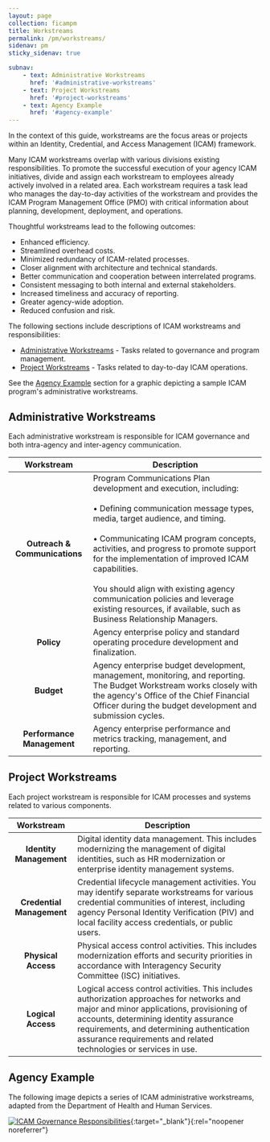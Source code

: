 ```yaml
---
layout: page
collection: ficampm
title: Workstreams
permalink: /pm/workstreams/
sidenav: pm
sticky_sidenav: true

subnav:
    - text: Administrative Workstreams
      href: '#administrative-workstreams'
    - text: Project Workstreams
      href: '#project-workstreams'
    - text: Agency Example
      href: '#agency-example'
---
```


In the context of this guide, workstreams are the focus areas or projects within an Identity, Credential, and Access Management (ICAM) framework.

Many ICAM workstreams overlap with various divisions existing responsibilities. To promote the successful execution of your agency ICAM initiatives, divide and assign each workstream to employees already actively involved in a related area. Each workstream requires a task lead who manages the day-to-day activities of the workstream and provides the ICAM Program Management Office (PMO) with critical information about planning, development, deployment, and operations. 

Thoughtful workstreams lead to the following outcomes:

- Enhanced efficiency.
- Streamlined overhead costs.
- Minimized redundancy of ICAM-related processes.
- Closer alignment with architecture and technical standards.
- Better communication and cooperation between interrelated programs.
- Consistent messaging to both internal and external stakeholders.
- Increased timeliness and accuracy of reporting.
- Greater agency-wide adoption.
- Reduced confusion and risk.

The following sections include descriptions of ICAM workstreams and responsibilities:

- [Administrative Workstreams](#administrative-workstreams) - Tasks related to governance and program management.
- [Project Workstreams](#project-workstreams) - Tasks related to day-to-day ICAM operations.

See the [Agency Example](#agency-example) section for a graphic depicting a sample ICAM program's administrative workstreams.

## Administrative Workstreams

Each administrative workstream is responsible for ICAM governance and both intra-agency and inter-agency communication.

| <center> Workstream </center> | <center> Description </center> |
|:-----------------------------:|--------------------------------|
|**Outreach & Communications** | Program Communications Plan development and execution, including: <br><br> • Defining communication message types, media, target audience, and timing. <br><br> • Communicating ICAM program concepts, activities, and progress to promote support for the implementation of improved ICAM capabilities. <br><br> You should align with existing agency communication policies and leverage existing resources, if available, such as Business Relationship Managers. |
| **Policy** | Agency enterprise policy and standard operating procedure development and finalization. |
| **Budget** | Agency enterprise budget development, management, monitoring, and reporting. The Budget Workstream works closely with the agency's Office of the Chief Financial Officer during the budget development and submission cycles. |
| **Performance Management** | Agency enterprise performance and metrics tracking, management, and reporting. |

## Project Workstreams

Each project workstream is responsible for ICAM processes and systems related to various components.

| <center> Workstream </center> | <center> Description </center> |
|:-----------------------------:|--------------------------------|
| **Identity Management** | Digital identity data management. This includes modernizing the management of digital identities, such as HR modernization or enterprise identity management systems. |
| **Credential Management** | Credential lifecycle management activities. You may identify separate workstreams for various credential communities of interest, including agency Personal Identity Verification (PIV) and local facility access credentials, or public users. |
| **Physical Access** | Physical access control activities.  This includes modernization efforts and security priorities in accordance with Interagency Security Committee (ISC) initiatives. |
| **Logical Access** | Logical access control activities.  This includes authorization approaches for networks and major and minor applications, provisioning of accounts, determining identity assurance requirements, and determining authentication assurance requirements and related technologies or services in use. |

## Agency Example

The following image depicts a series of ICAM administrative workstreams, adapted from the Department of Health and Human Services. 

[![ICAM Governance Responsibilities]({{site.baseurl}}/assets/ficampm/workstreams_ICAMGovResponsibilities.png)]({{site.baseurl}}/assets/ficampm/workstreams_ICAMGovResponsibilities.png){:target="_blank"}{:rel="noopener noreferrer"}
